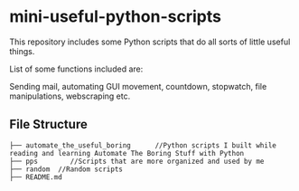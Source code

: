 # mini-useful-python-scripts
This repository includes some Python scripts that do all sorts of little useful things. 

List of some functions included are: 

Sending mail, automating GUI movement, countdown, stopwatch, file manipulations, webscraping etc. 

## File Structure 
```
├── automate_the_useful_boring      //Python scripts I built while reading and learning Automate The Boring Stuff with Python  
├── pps        //Scripts that are more organized and used by me 
├── random  //Random scripts
├── README.md
```
